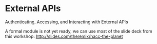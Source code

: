 # External APIs

Authenticating, Accessing, and Interacting with External APIs

A formal module is not yet ready, we can use most of the slide deck from this workshop: http://slides.com/theremix/hacc-the-planet

